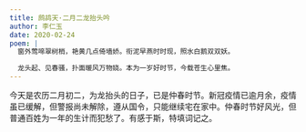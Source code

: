 ```yaml
---
title: 鹧鸪天·二月二龙抬头吟
author: 李仁玉
date: 2020-02-24
poem: |
  窗外莺啼翠树梢，艳黄几点倚墙娇。衔泥早燕时时现，照水白鹅双双妖。

  龙头起、见春骚，扑面暖风万物娆。本为一岁好时节，今载苍生心里焦。
---
```


今天是农历二月初二，为龙抬头的日子，已是仲春时节。新冠疫情已逾月余，疫情虽已缓解，但警报尚未解除，遵从国令，只能继续宅在家中。仲春时节好风光，但普通百姓为一年的生计而犯愁了。有感于斯，特填词记之。
